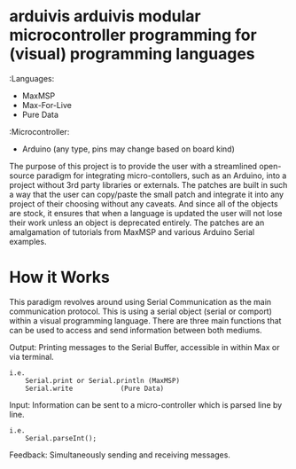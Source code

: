 arduivis
arduivis modular microcontroller programming for (visual) programming languages
============================================================


:Languages:
- MaxMSP
- Max-For-Live
- Pure Data

:Microcontroller:
- Arduino (any type, pins may change based on board kind)

The purpose of this project is to provide the user with a streamlined open-source paradigm for integrating micro-contollers, such as an Arduino, into a project without 3rd party libraries or externals. The patches are built in such a way that the user can copy/paste the small patch and integrate it into any project of their choosing without any caveats. And since all of the objects are stock, it ensures that when a language is updated the user will not lose their work unless an object is deprecated entirely. The patches are an amalgamation of tutorials from MaxMSP and various Arduino Serial examples.

 How it Works
============
This paradigm revolves around using Serial Communication as the main communication protocol. This is using a serial object (serial or comport) within a visual programming language. There are three main functions that can be used to access and send information between both mediums. 

Output: Printing messages to the Serial Buffer, accessible in within Max or via terminal.
	
	i.e. 
		Serial.print or Serial.println (MaxMSP)
		Serial.write 			(Pure Data)
	
Input: Information can be sent to a micro-controller which is parsed line by line.
	
	i.e.
		Serial.parseInt();

Feedback: Simultaneously sending and receiving messages.
